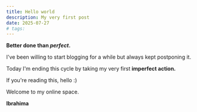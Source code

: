 ```yaml
---
title: Hello world
description: My very first post
date: 2025-07-27
# tags:
---
```


**Better done than _perfect_.**

I've been willing to start blogging for a while but always kept postponing it.

Today I'm ending this cycle by taking my very first **imperfect action.**

If you're reading this, hello :)

Welcome to my online space.

**Ibrahima**
